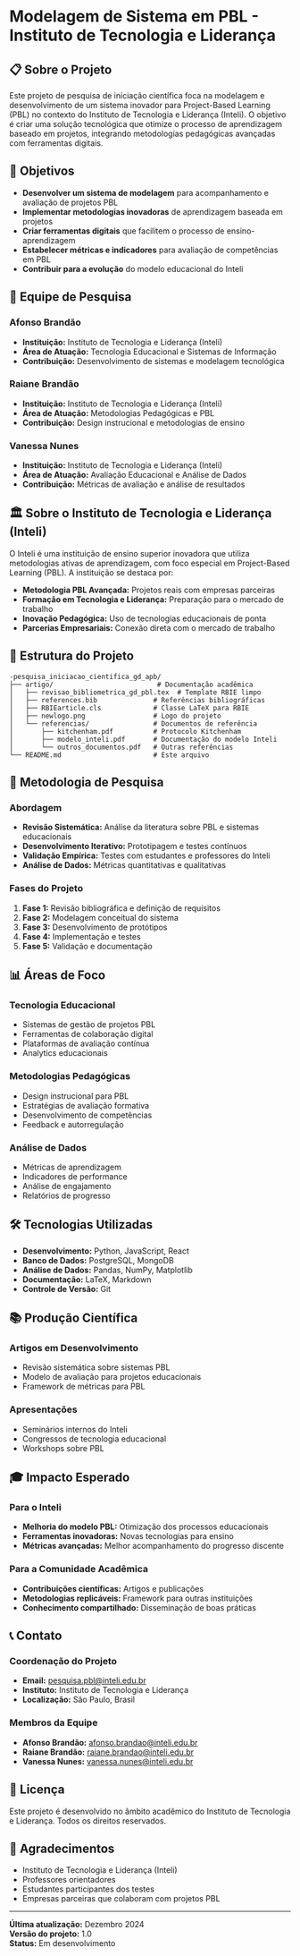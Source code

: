 # Modelagem de Sistema em PBL - Instituto de Tecnologia e Liderança

## 📋 Sobre o Projeto

Este projeto de pesquisa de iniciação científica foca na modelagem e desenvolvimento de um sistema inovador para Project-Based Learning (PBL) no contexto do Instituto de Tecnologia e Liderança (Inteli). O objetivo é criar uma solução tecnológica que otimize o processo de aprendizagem baseado em projetos, integrando metodologias pedagógicas avançadas com ferramentas digitais.

## 🎯 Objetivos

- **Desenvolver um sistema de modelagem** para acompanhamento e avaliação de projetos PBL
- **Implementar metodologias inovadoras** de aprendizagem baseada em projetos
- **Criar ferramentas digitais** que facilitem o processo de ensino-aprendizagem
- **Estabelecer métricas e indicadores** para avaliação de competências em PBL
- **Contribuir para a evolução** do modelo educacional do Inteli

## 👥 Equipe de Pesquisa

### **Afonso Brandão**
- **Instituição:** Instituto de Tecnologia e Liderança (Inteli)
- **Área de Atuação:** Tecnologia Educacional e Sistemas de Informação
- **Contribuição:** Desenvolvimento de sistemas e modelagem tecnológica

### **Raiane Brandão**
- **Instituição:** Instituto de Tecnologia e Liderança (Inteli)
- **Área de Atuação:** Metodologias Pedagógicas e PBL
- **Contribuição:** Design instrucional e metodologias de ensino

### **Vanessa Nunes**
- **Instituição:** Instituto de Tecnologia e Liderança (Inteli)
- **Área de Atuação:** Avaliação Educacional e Análise de Dados
- **Contribuição:** Métricas de avaliação e análise de resultados

## 🏛️ Sobre o Instituto de Tecnologia e Liderança (Inteli)

O Inteli é uma instituição de ensino superior inovadora que utiliza metodologias ativas de aprendizagem, com foco especial em Project-Based Learning (PBL). A instituição se destaca por:

- **Metodologia PBL Avançada:** Projetos reais com empresas parceiras
- **Formação em Tecnologia e Liderança:** Preparação para o mercado de trabalho
- **Inovação Pedagógica:** Uso de tecnologias educacionais de ponta
- **Parcerias Empresariais:** Conexão direta com o mercado de trabalho

## 📁 Estrutura do Projeto

```
-pesquisa_iniciacao_cientifica_gd_apb/
├── artigo/                          # Documentação acadêmica
│   ├── revisao_bibliometrica_gd_pbl.tex  # Template RBIE limpo
│   ├── references.bib              # Referências bibliográficas
│   ├── RBIEarticle.cls             # Classe LaTeX para RBIE
│   ├── newlogo.png                 # Logo do projeto
│   └── referencias/                # Documentos de referência
│       ├── kitchenham.pdf          # Protocolo Kitchenham
│       ├── modelo_inteli.pdf       # Documentação do modelo Inteli
│       └── outros_documentos.pdf   # Outras referências
└── README.md                       # Este arquivo
```

## 🔬 Metodologia de Pesquisa

### Abordagem
- **Revisão Sistemática:** Análise da literatura sobre PBL e sistemas educacionais
- **Desenvolvimento Iterativo:** Prototipagem e testes contínuos
- **Validação Empírica:** Testes com estudantes e professores do Inteli
- **Análise de Dados:** Métricas quantitativas e qualitativas

### Fases do Projeto
1. **Fase 1:** Revisão bibliográfica e definição de requisitos
2. **Fase 2:** Modelagem conceitual do sistema
3. **Fase 3:** Desenvolvimento de protótipos
4. **Fase 4:** Implementação e testes
5. **Fase 5:** Validação e documentação

## 📊 Áreas de Foco

### Tecnologia Educacional
- Sistemas de gestão de projetos PBL
- Ferramentas de colaboração digital
- Plataformas de avaliação contínua
- Analytics educacionais

### Metodologias Pedagógicas
- Design instrucional para PBL
- Estratégias de avaliação formativa
- Desenvolvimento de competências
- Feedback e autorregulação

### Análise de Dados
- Métricas de aprendizagem
- Indicadores de performance
- Análise de engajamento
- Relatórios de progresso

## 🛠️ Tecnologias Utilizadas

- **Desenvolvimento:** Python, JavaScript, React
- **Banco de Dados:** PostgreSQL, MongoDB
- **Análise de Dados:** Pandas, NumPy, Matplotlib
- **Documentação:** LaTeX, Markdown
- **Controle de Versão:** Git

## 📚 Produção Científica

### Artigos em Desenvolvimento
- Revisão sistemática sobre sistemas PBL
- Modelo de avaliação para projetos educacionais
- Framework de métricas para PBL

### Apresentações
- Seminários internos do Inteli
- Congressos de tecnologia educacional
- Workshops sobre PBL

## 🎓 Impacto Esperado

### Para o Inteli
- **Melhoria do modelo PBL:** Otimização dos processos educacionais
- **Ferramentas inovadoras:** Novas tecnologias para ensino
- **Métricas avançadas:** Melhor acompanhamento do progresso discente

### Para a Comunidade Acadêmica
- **Contribuições científicas:** Artigos e publicações
- **Metodologias replicáveis:** Framework para outras instituições
- **Conhecimento compartilhado:** Disseminação de boas práticas

## 📞 Contato

### Coordenação do Projeto
- **Email:** pesquisa.pbl@inteli.edu.br
- **Instituto:** Instituto de Tecnologia e Liderança
- **Localização:** São Paulo, Brasil

### Membros da Equipe
- **Afonso Brandão:** afonso.brandao@inteli.edu.br
- **Raiane Brandão:** raiane.brandao@inteli.edu.br  
- **Vanessa Nunes:** vanessa.nunes@inteli.edu.br

## 📄 Licença

Este projeto é desenvolvido no âmbito acadêmico do Instituto de Tecnologia e Liderança. Todos os direitos reservados.

## 🙏 Agradecimentos

- Instituto de Tecnologia e Liderança (Inteli)
- Professores orientadores
- Estudantes participantes dos testes
- Empresas parceiras que colaboram com projetos PBL

---

**Última atualização:** Dezembro 2024  
**Versão do projeto:** 1.0  
**Status:** Em desenvolvimento